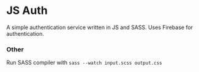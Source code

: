 # JS Auth
A simple authentication service written in JS and SASS. Uses Firebase for authentication.
### Other
Run SASS compiler with `sass --watch input.scss output.css`
